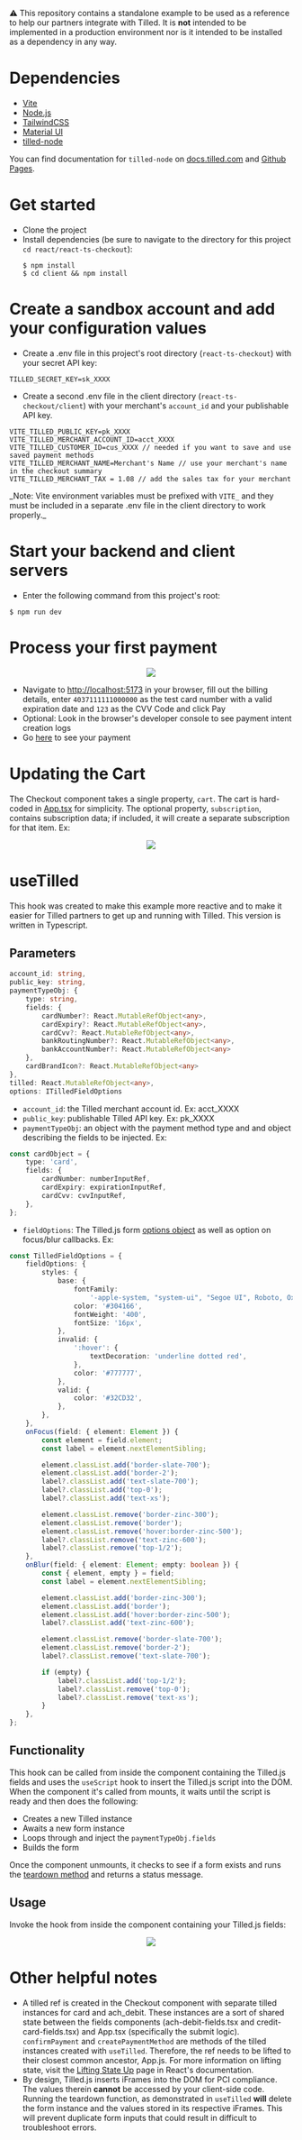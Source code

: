 :warning: This repository contains a standalone example to be used as a reference to help our partners integrate with Tilled. It is **not** intended to be implemented in a production environment nor is it intended to be installed as a dependency in any way.

# Dependencies

- [Vite](https://vitejs.dev/)
- [Node.js](https://nodejs.org)
- [TailwindCSS](https://tailwindcss.com/)
- [Material UI](https://mui.com/)
- [tilled-node](https://www.npmjs.com/package/tilled-node)

You can find documentation for `tilled-node` on
[docs.tilled.com](https://docs.tilled.com/resources/sdks/tilled-node/) and
[Github Pages](https://gettilled.github.io/tilled-node/).

# Get started

- Clone the project
- Install dependencies (be sure to navigate to the directory for this project
  `cd react/react-ts-checkout`):
  ```
  $ npm install
  $ cd client && npm install
  ```

# Create a sandbox account and add your configuration values

- Create a .env file in this project's root directory (`react-ts-checkout`)
  with your secret API key:

```
TILLED_SECRET_KEY=sk_XXXX
```

- Create a second .env file in the client directory
  (`react-ts-checkout/client`) with your merchant's `account_id` and your
  publishable API key.

```
VITE_TILLED_PUBLIC_KEY=pk_XXXX
VITE_TILLED_MERCHANT_ACCOUNT_ID=acct_XXXX
VITE_TILLED_CUSTOMER_ID=cus_XXXX // needed if you want to save and use saved payment methods
VITE_TILLED_MERCHANT_NAME=Merchant's Name // use your merchant's name in the checkout summary
VITE_TILLED_MERCHANT_TAX = 1.08 // add the sales tax for your merchant
```

_Note: Vite environment variables must be prefixed with `VITE_` and they must be
included in a separate .env file in the client directory to work properly.\_

# Start your backend and client servers

- Enter the following command from this project's root:

```
$ npm run dev
```

# Process your first payment

<p align="center">
  <img src="./assets/react-ts-checkout.png" />
</p>

- Navigate to [http://localhost:5173](http://localhost:5173) in your browser,
  fill out the billing details, enter `4037111111000000` as the test card
  number with a valid expiration date and `123` as the CVV Code and click Pay
- Optional: Look in the browser's developer console to see payment intent
  creation logs
- Go [here](https://sandbox-app.tilled.com/payments) to see your payment

# Updating the Cart

The Checkout component takes a single property, `cart`. The cart is hard-coded
in
[App.tsx](https://github.com/gettilled/tilled-example-monorepo/blob/react-ts-checkout/react-ts-checkout/client/src/App.tsx)
for simplicity. The optional property, `subscription`, contains subscription
data; if included, it will create a separate subscription for that item. Ex:

<p align="center">
  <img src="./assets/cart.png" />
</p>

# useTilled

This hook was created to make this example more reactive and to make it easier
for Tilled partners to get up and running with Tilled. This version is written
in Typescript.

## Parameters

```typescript
account_id: string,
public_key: string,
paymentTypeObj: {
    type: string,
    fields: {
        cardNumber?: React.MutableRefObject<any>,
        cardExpiry?: React.MutableRefObject<any>,
        cardCvv?: React.MutableRefObject<any>,
        bankRoutingNumber?: React.MutableRefObject<any>,
        bankAccountNumber?: React.MutableRefObject<any>
    },
    cardBrandIcon?: React.MutableRefObject<any>
},
tilled: React.MutableRefObject<any>,
options: ITilledFieldOptions
```

- `account_id`: the Tilled merchant account id. Ex: acct_XXXX
- `public_key`: publishable Tilled API key. Ex: pk_XXXX
- `paymentTypeObj`: an object with the payment method type and and object
  describing the fields to be injected. Ex:

```typescript
const cardObject = {
	type: 'card',
	fields: {
		cardNumber: numberInputRef,
		cardExpiry: expirationInputRef,
		cardCvv: cvvInputRef,
	},
};
```

- `fieldOptions`: The Tilled.js form
  [options object](https://docs.tilled.com/tilledjs/#formcreatefieldformfieldtype-options-formfield)
  as well as option on focus/blur callbacks. Ex:

```typescript
const TilledFieldOptions = {
	fieldOptions: {
		styles: {
			base: {
				fontFamily:
					'-apple-system, "system-ui", "Segoe UI", Roboto, Oxygen, Ubuntu, Cantarell, "Fira Sans", "Droid Sans", "Helvetica Neue", sans-serif',
				color: '#304166',
				fontWeight: '400',
				fontSize: '16px',
			},
			invalid: {
				':hover': {
					textDecoration: 'underline dotted red',
				},
				color: '#777777',
			},
			valid: {
				color: '#32CD32',
			},
		},
	},
	onFocus(field: { element: Element }) {
		const element = field.element;
		const label = element.nextElementSibling;

		element.classList.add('border-slate-700');
		element.classList.add('border-2');
		label?.classList.add('text-slate-700');
		label?.classList.add('top-0');
		label?.classList.add('text-xs');

		element.classList.remove('border-zinc-300');
		element.classList.remove('border');
		element.classList.remove('hover:border-zinc-500');
		label?.classList.remove('text-zinc-600');
		label?.classList.remove('top-1/2');
	},
	onBlur(field: { element: Element; empty: boolean }) {
		const { element, empty } = field;
		const label = element.nextElementSibling;

		element.classList.add('border-zinc-300');
		element.classList.add('border');
		element.classList.add('hover:border-zinc-500');
		label?.classList.add('text-zinc-600');

		element.classList.remove('border-slate-700');
		element.classList.remove('border-2');
		label?.classList.remove('text-slate-700');

		if (empty) {
			label?.classList.add('top-1/2');
			label?.classList.remove('top-0');
			label?.classList.remove('text-xs');
		}
	},
};
```

## Functionality

This hook can be called from inside the component containing the Tilled.js
fields and uses the `useScript` hook to insert the Tilled.js script into the
DOM. When the component it's called from mounts, it waits until the script is
ready and then does the following:

- Creates a new Tilled instance
- Awaits a new form instance
- Loops through and inject the `paymentTypeObj.fields`
- Builds the form

Once the component unmounts, it checks to see if a form exists and runs the
[teardown method](https://docs.tilled.com/tilledjs/#formteardownhandler-promiseboolean--void)
and returns a status message.

## Usage

Invoke the hook from inside the component containing your Tilled.js fields:

<p align="center">
  <img src="./assets/creditcard-component.png" />
</p>

# Other helpful notes

- A tilled ref is created in the Checkout component with separate tilled
  instances for card and ach_debit. These instances are a sort of shared state
  between the fields components (ach-debit-fields.tsx and
  credit-card-fields.tsx) and App.tsx (specifically the submit logic).
  `confirmPayment` and `createPaymentMethod` are methods of the tilled
  instances created with `useTilled`. Therefore, the ref needs to be lifted to
  their closest common ancestor, App.js. For more information on lifting
  state, visit the
  [Lifting State Up](https://reactjs.org/docs/lifting-state-up.html) page in
  React's documentation.
- By design, Tilled.js inserts iFrames into the DOM for PCI compliance. The
  values therein **cannot** be accessed by your client-side code. Running the
  teardown function, as demonstrated in `useTilled` **will** delete the form
  instance and the values stored in its respective iFrames. This will prevent
  duplicate form inputs that could result in difficult to troubleshoot errors.
